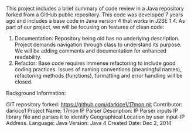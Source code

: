 This project includes a brief summary of code review in a Java repository forked from a 
GitHub public repository.
This code was developed 7 years ago and includes a base code in Java version 4 that
works in J2SE 1.4.
As part of our project, we will be focusing on features of clean code:
1. Documentation: Repository being old has no underlying description. Project demands navigation 
   through class to understand its purpose. We will be adding comments and documentation for 
   enhanced readability.
2. Refactor: Base code requires immense refactoring to include good coding practices. 
   Issues of naming conventions (meaningful names), refactoring methods (functions), formatting and 
   error handling will be closed.

Background Information:

GIT repository forked: https://github.com/darkice1/17mon.git
Contributor: darkice1
Project Name: 17mon IP Parser
Description: IP Parser inputs IP library file and parses it to identify
Geographical Location by user input-IP Address.
Language: Java
Version: Java 4
Created Date: Dec 2, 2014
                                                                           

